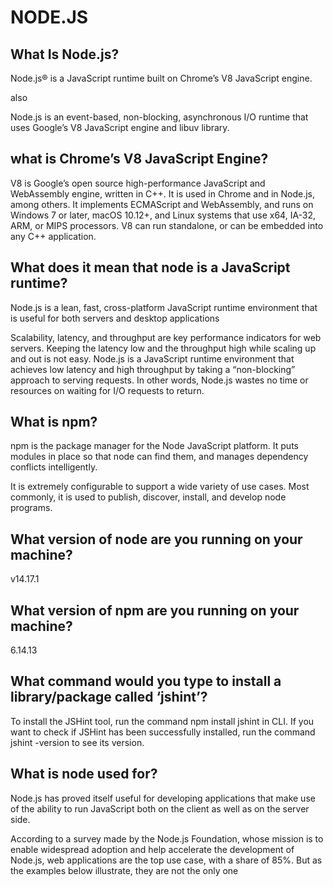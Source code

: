 
# NODE.JS

## What Is Node.js?

Node.js® is a JavaScript runtime built on Chrome’s V8 JavaScript engine.

also

Node.js is an event-based, non-blocking, asynchronous I/O runtime that uses Google’s V8 JavaScript engine and libuv library.

## what is Chrome’s V8 JavaScript Engine?

V8 is Google’s open source high-performance JavaScript and WebAssembly engine, written in C++. It is used in Chrome and in Node.js, among others. It implements ECMAScript and WebAssembly, and runs on Windows 7 or later, macOS 10.12+, and Linux systems that use x64, IA-32, ARM, or MIPS processors. V8 can run standalone, or can be embedded into any C++ application.

## What does it mean that node is a JavaScript runtime?

Node.js is a lean, fast, cross-platform JavaScript runtime environment that is useful for both servers and desktop applications

Scalability, latency, and throughput are key performance indicators for web servers. Keeping the latency low and the throughput high while scaling up and out is not easy. Node.js is a JavaScript runtime environment that achieves low latency and high throughput by taking a “non-blocking” approach to serving requests. In other words, Node.js wastes no time or resources on waiting for I/O requests to return.

## What is npm?

npm is the package manager for the Node JavaScript platform. It puts modules in place so that node can find them, and manages dependency conflicts intelligently.

It is extremely configurable to support a wide variety of use cases. Most commonly, it is used to publish, discover, install, and develop node programs.

## What version of node are you running on your machine?

v14.17.1

## What version of npm are you running on your machine?

6.14.13

## What command would you type to install a library/package called ‘jshint’?

To install the JSHint tool, run the command npm install jshint in CLI. If you want to check if JSHint has been successfully installed, run the command jshint -version to see its version.

## What is node used for?

Node.js has proved itself useful for developing applications that make use of the ability to run JavaScript both on the client as well as on the server side.

According to a survey made by the Node.js Foundation, whose mission is to enable widespread adoption and help accelerate the development of Node.js, web applications are the top use case, with a share of 85%. But as the examples below illustrate, they are not the only one 